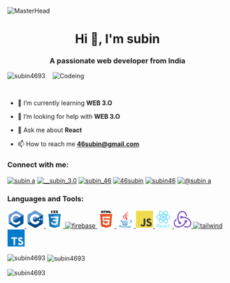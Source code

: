 ![MasterHead](https://miro.medium.com/max/1024/1*OohqW5DGh9CQS4hLY5FXzA.png)
<h1 align="center">Hi 👋, I'm subin</h1>
<h3 align="center">A passionate web developer from India</h3>
<img align="right" alt="Codeing" width="400" src="https://i.giphy.com/media/40cxBsgqqwb65M5ivp/giphy.webp">

<p align="left"> <img src="https://komarev.com/ghpvc/?username=subin4693&label=Profile%20views&color=0e75b6&style=flat" alt="subin4693" /> </p>

<p align="left"> <a href="https://twitter.com/" target="blank"><img src="https://img.shields.io/twitter/follow/?logo=twitter&style=for-the-badge" alt="" /></a> </p>

- 🌱 I’m currently learning **WEB 3.O**

- 🤝 I’m looking for help with **WEB 3.O**

- 💬 Ask me about **React**

- 📫 How to reach me **46subin@gmail.com**

<h3 align="left">Connect with me:</h3>
<p align="left">
<a href="https://linkedin.com/in/subin a" target="blank"><img align="center" src="https://raw.githubusercontent.com/rahuldkjain/github-profile-readme-generator/master/src/images/icons/Social/linked-in-alt.svg" alt="subin a" height="30" width="40" /></a>
<a href="https://instagram.com/__subin_3.0" target="blank"><img align="center" src="https://raw.githubusercontent.com/rahuldkjain/github-profile-readme-generator/master/src/images/icons/Social/instagram.svg" alt="__subin_3.0" height="30" width="40" /></a>
<a href="https://www.codechef.com/users/subin_46" target="blank"><img align="center" src="https://cdn.jsdelivr.net/npm/simple-icons@3.1.0/icons/codechef.svg" alt="subin_46" height="30" width="40" /></a>
<a href="https://codeforces.com/profile/46subin" target="blank"><img align="center" src="https://raw.githubusercontent.com/rahuldkjain/github-profile-readme-generator/master/src/images/icons/Social/codeforces.svg" alt="46subin" height="30" width="40" /></a>
<a href="https://www.leetcode.com/subin46" target="blank"><img align="center" src="https://raw.githubusercontent.com/rahuldkjain/github-profile-readme-generator/master/src/images/icons/Social/leet-code.svg" alt="subin46" height="30" width="40" /></a>
<a href="https://www.hackerearth.com/@subin a" target="blank"><img align="center" src="https://raw.githubusercontent.com/rahuldkjain/github-profile-readme-generator/master/src/images/icons/Social/hackerearth.svg" alt="@subin a" height="30" width="40" /></a>
</p>

<h3 align="left">Languages and Tools:</h3>
<p align="left"> <a href="https://www.cprogramming.com/" target="_blank" rel="noreferrer"> <img src="https://raw.githubusercontent.com/devicons/devicon/master/icons/c/c-original.svg" alt="c" width="40" height="40"/> </a> <a href="https://www.w3schools.com/cpp/" target="_blank" rel="noreferrer"> <img src="https://raw.githubusercontent.com/devicons/devicon/master/icons/cplusplus/cplusplus-original.svg" alt="cplusplus" width="40" height="40"/> </a> <a href="https://www.w3schools.com/css/" target="_blank" rel="noreferrer"> <img src="https://raw.githubusercontent.com/devicons/devicon/master/icons/css3/css3-original-wordmark.svg" alt="css3" width="40" height="40"/> </a> <a href="https://firebase.google.com/" target="_blank" rel="noreferrer"> <img src="https://www.vectorlogo.zone/logos/firebase/firebase-icon.svg" alt="firebase" width="40" height="40"/> </a> <a href="https://www.w3.org/html/" target="_blank" rel="noreferrer"> <img src="https://raw.githubusercontent.com/devicons/devicon/master/icons/html5/html5-original-wordmark.svg" alt="html5" width="40" height="40"/> </a> <a href="https://www.java.com" target="_blank" rel="noreferrer"> <img src="https://raw.githubusercontent.com/devicons/devicon/master/icons/java/java-original.svg" alt="java" width="40" height="40"/> </a> <a href="https://developer.mozilla.org/en-US/docs/Web/JavaScript" target="_blank" rel="noreferrer"> <img src="https://raw.githubusercontent.com/devicons/devicon/master/icons/javascript/javascript-original.svg" alt="javascript" width="40" height="40"/> </a> <a href="https://reactjs.org/" target="_blank" rel="noreferrer"> <img src="https://raw.githubusercontent.com/devicons/devicon/master/icons/react/react-original-wordmark.svg" alt="react" width="40" height="40"/> </a> <a href="https://redux.js.org" target="_blank" rel="noreferrer"> <img src="https://raw.githubusercontent.com/devicons/devicon/master/icons/redux/redux-original.svg" alt="redux" width="40" height="40"/> </a> <a href="https://tailwindcss.com/" target="_blank" rel="noreferrer"> <img src="https://www.vectorlogo.zone/logos/tailwindcss/tailwindcss-icon.svg" alt="tailwind" width="40" height="40"/> </a> <a href="https://www.typescriptlang.org/" target="_blank" rel="noreferrer"> <img src="https://raw.githubusercontent.com/devicons/devicon/master/icons/typescript/typescript-original.svg" alt="typescript" width="40" height="40"/> </a> </p>

<p><img align="left" src="https://github-readme-stats.vercel.app/api/top-langs?username=subin4693&show_icons=true&locale=en&layout=compact" alt="subin4693" /></p>

<p>&nbsp;<img align="center" src="https://github-readme-stats.vercel.app/api?username=subin4693&show_icons=true&locale=en" alt="subin4693" /></p>

<p><img align="center" src="https://github-readme-streak-stats.herokuapp.com/?user=subin4693&" alt="subin4693" /></p>
